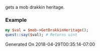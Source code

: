 gets a mob drakkin heritage.
### Example

```perl
my $val = $mob->GetDrakkinHeritage();
quest::say($val); # Returns uint
```


Generated On 2018-04-29T00:35:14-07:00